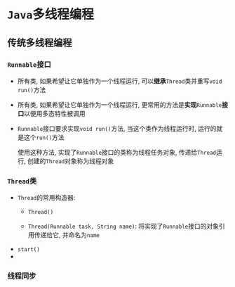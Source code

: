 # `Java`多线程编程

## 传统多线程编程

### `Runnable`接口

- 所有类, 如果希望让它单独作为一个线程运行, 可以**继承**`Thread`类并重写`void run()`方法
- 所有类, 如果希望让它单独作为一个线程运行, 更常用的方法是**实现**`Runnable`**接口**以便用多态特性被调用
- `Runnable`接口要求实现`void run()`方法, 当这个类作为线程运行时, 运行的就是这个`run()`方法

  使用这种方法, 实现了`Runnable`接口的类称为线程任务对象, 传递给`Thread`运行, 创建的`Thread`对象称为线程对象

### `Thread`类

- `Thread`的常用构造器: 
  - `Thread()`

  - `Thread(Runnable task, String name)`: 将实现了`Runnable`接口的对象引用传递给它, 并命名为`name`
- `start()`
- 

### 线程同步


